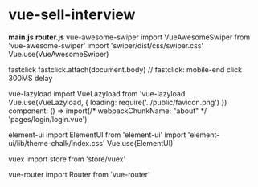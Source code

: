 # vue-sell-interview

**main.js**
**router.js**
vue-awesome-swiper
import VueAwesomeSwiper from 'vue-awesome-swiper'
import 'swiper/dist/css/swiper.css'
Vue.use(VueAwesomeSwiper)

fastclick
fastclick.attach(document.body) // fastclick: mobile-end click 300MS delay

vue-lazyload
import VueLazyload from 'vue-lazyload'
Vue.use(VueLazyload, {
  loading: require('../public/favicon.png')
})
component: () => import(/* webpackChunkName: "about" */ 'pages/login/login.vue')

element-ui
import ElementUI from 'element-ui'
import 'element-ui/lib/theme-chalk/index.css'
Vue.use(ElementUI)

vuex
import store from 'store/vuex'

vue-router
import Router from 'vue-router'
